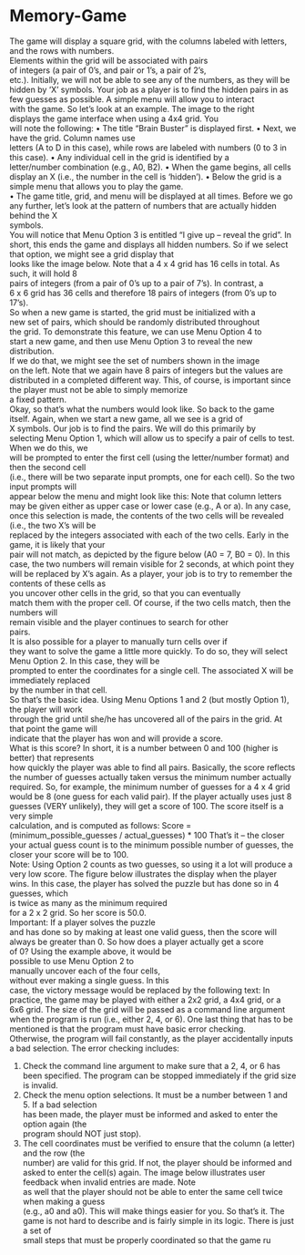 # Memory-Game

The	game	will	display	a	square	grid,	with	the	columns	
labeled	with	letters,	and	the	rows	with	numbers.	
Elements	within	the	grid	will	be	associated	with	pairs	
of integers	(a	pair	of	0’s,	and	pair	or	1’s,	a	pair	of	2’s,	
etc.).	Initially,	we	will	not	be	able	to	see	any	of	the	
numbers,	as	they	will	be	hidden	by	‘X’	symbols.	Your	job	
as	a	player	is	to	find	the	hidden	pairs	in	as	few	guesses	
as	possible.	A	simple	menu	will	allow	you	to	interact	
with	the	game.
So	let’s	look	at	an	example.	The	image	to	the	right	
displays	the	game	interface	when	using	a	4x4	grid.	 You	
will	note	the	following:
• The	title	“Brain	Buster”	is	displayed	first.
• Next, we	have	the	grid.	Column	names use	
letters	(A	to	D	in	this	case),	while	rows	are	
labeled	with	numbers	(0	to	3	in	this	case).
• Any	individual	cell	in	the	grid	is	identified	by	a	
letter/number	combination	(e.g.,	A0,	B2).
• When	the	game	begins,	all	cells	display	an	X	(i.e.,	the	number	in	the	cell	is	‘hidden’).
• Below	the	grid	is	a	simple	menu	that	allows	you	to	play	the	game.	
• The	game	title,	grid,	and	menu	will	be	displayed	at	all	times.
Before	we	go	any	further,	let’s	look	at	the	pattern	of	numbers	that	are	actually	hidden	behind	the	X	
symbols.	
You	will	notice	that Menu	Option	3	is	entitled	“I	give	up	– reveal	the	grid”.	In	short,	this	ends	the	
game	and	displays	all	hidden	numbers.	So	if	we	select	that	option,	we	might	see	a	grid	display	that	
looks	like	the	image below.
Note	that	a	4	x	4	grid	has	16	cells	in	total.	As	such,	it	will	hold	8	
pairs	of	integers	(from	a	pair	of	0’s	up	to	a	pair	of	7’s).	In	contrast,	a	
6	x	6	grid	has	36	cells	and	therefore	18	pairs	of	integers	(from	0’s	
up	to	17’s).	
So	when	a	new	game	is	started,	the	grid	must	be	initialized	with	a	
new	set	of	pairs,	which	should	be	randomly	distributed	throughout	
the	grid.	To	demonstrate	this	feature,	we	can	use	Menu	Option	4	to	
start	a	new	game,	and	then	use	Menu	Option	3	to	reveal	the	new	
distribution.	
If	we	do	that,	we	might	see	the	set	of	numbers shown	in	the	image	
on	the	left. Note	that	we	again	have	8	pairs	of	integers	but	the	
values	are	distributed	in	a	completed	different	way.	This,	of	course,	
is	important	since	the	player must	not	be	able	to	simply	memorize	
a	fixed	pattern.	
Okay,	so	that’s	what	the	numbers	would	look	like.	So	back	to	the	
game	itself.	Again,	when	we	start	a	new	game,	all	we	see	is	a	grid	of	
X	symbols.	Our	job	is	to	find	the	pairs.	We	will	do	this	primarily	by	
selecting	Menu	Option	1,	which	will	allow	us	to	specify	a	pair	of	cells	to	test.	When	we	do	this,	we	
will	be	prompted	to	enter	the	first	cell	(using	the	letter/number	format)	and	then	the	second	cell	
(i.e.,	there	will	be	two	separate	input	prompts,	one	for	each	cell).	So	the	two	input	prompts	will	
appear	below	the	menu	and	might	look	like	this:
Note	that	column	letters may	be	given	either	as	upper	case	or	lower	case	(e.g.,	A	or	a).	In	any	case,	
once	this	selection	is	made,	the	contents	of	the	two	cells	will	be	revealed	(i.e.,	the	two	X’s	will	be	
replaced	by	the	integers associated	with	each	of	the	two	cells.	Early	in	the	game,	it	is	likely	that	your	
pair	will	not	match,	as	depicted	by	the	figure	below (A0	=	7,	B0	=	0).	In	this	case,	the	two	numbers	
will	remain	visible	for	2	seconds,	at	which	point	they	will	be	replaced	by	X’s	again.		As	a	player,	
your	job	is	to	try	to	remember	the	contents	of	these	cells	as	
you	uncover	other	cells	in	the	grid, so	that	you	can	eventually	
match	them	with	the	proper	cell.
Of	course,	if	the	two	cells	match,	then	the	numbers	will	
remain	visible	and	the	player	continues	to	search	for	other	
pairs.	
It	is	also	possible	for	a	player	to	manually	turn	cells	over	if	
they	want	to	solve	the	game	a	little	more	quickly.	To	do	so,	
they	will	select	Menu	Option	2.	In	this	case,	they	will	be	
prompted	to	enter	the	coordinates	for	a	single	cell.	The	associated	X	will	be	immediately	replaced	
by	the	number	in	that	cell.	
So	that’s	the	basic	idea.	Using	Menu	Options	1	and	2	(but	mostly	Option	1),	the	player	will	work	
through	the	grid	until	she/he	has	uncovered	all	of	the	pairs	in	the	grid.	At	that	point	the	game	will	
indicate	that	the	player	has	won	and	will	provide	a	score.	
What	is	this	score? In	short,	it	is	a	number	between	0	and	100	(higher	is	better)	that	represents	
how	quickly	the	player	was	able	to	find	all	pairs.	Basically,	the	score	reflects	the	number	of	guesses	
actually	taken	versus	the	minimum	number	actually	required.	So,	for	example,	the	minimum	
number	of	guesses	for	a	4	x	4	grid	would	be	8 (one	guess	for	each	valid	pair).	If	the	player	actually
uses	just	8	guesses	(VERY	unlikely),	they	will	get	a	score	of	100.	The	score	itself	is	a	very	simple	
calculation,	and	is computed	as	follows:
Score = (minimum_possible_guesses / actual_guesses) * 100
That’s	it	– the	closer	your	actual	guess	count	is	to	the	minimum	possible	number	of	guesses,	the	
closer	your	score	will	be	to	100.	
Note:	Using	Option	2	counts	as	two	guesses,	so	using	it	a	lot	will	produce	a	very	low	score.
The	figure	below	illustrates	the	display	when	the	player	wins.
In	this	case,	the	player	has	solved	the	
puzzle	but	has	done	so	in	4	guesses,	which	
is	twice	as	many	as	the	minimum	required	
for	a	2	x	2	grid.	So	her	score	is	50.0.	
Important:	If	a	player	solves	the	puzzle	
and	has	done	so	by	making	at	least	one	
valid	guess,	then	the	score	will	always be
greater	than 0.	
So	how	does	a	player	actually	get	a	score	
of	0?	Using	the	example	above,	it	would	be	
possible	to	use	Menu	Option	2	to	
manually	uncover	each	of	the	four	cells,	
without	ever	making	a	single	guess.	In	this	
case,	the	victory	message	would	be	replaced	by	the	following	text:
In	practice, the	game	may	be	played	with	either	a	2x2	grid,	a	4x4	grid,	or	a	6x6	grid.	The	size	of	the	
grid	will	be	passed	as	a	command	line	argument	when	the	program	is	run	(i.e.,	either	2,	4,	or	6).
One	last	thing	that	has	to	be	mentioned	is	that	the	program	must	have	basic	error	checking.	
Otherwise,	the	program	will	fail	constantly,	as	the	player	accidentally	inputs	a	bad	selection.	The	
error	checking	includes:
1. Check	the	command	line	argument to	make	sure	that	a	2,	4,	or	6	has	been	specified.	The	
program	can	be	stopped	immediately	if	the	grid	size	is	invalid.
2. Check	the	menu	option	selections.	It	must	be	a	number	between	1	and	5.	If	a	bad	selection	
has	been	made,	the	player	must	be	informed	and	asked	to	enter	the	option	again	(the	
program	should	NOT	just	stop).
3. The	cell	coordinates	must	be	verified	to	ensure	that	the	column (a letter)	and	the	row	(the	
number)	are	valid	for	this	grid.	If	not,	the	player	should	be	informed	and	asked	to	enter	the	
cell(s)	again.	The	image	below	illustrates	user	feedback	when	invalid	entries	are	made.	Note	
as	well	that	the	player	should	not	be	able	to	enter	the	same	cell	twice	when	making	a	guess	
(e.g.,	a0	and	a0).	This	will	make	things	easier	for	you.
So	that’s	it.	The	game	is	not	hard	to	describe	and	is	fairly	simple	in	its	logic.	There	is just	a	set	of	
small	steps	that	must	be	properly	coordinated	so	that	the	game	ru
